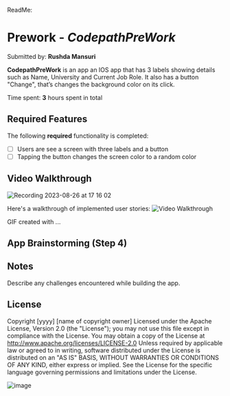 ReadMe:
# Prework - *CodepathPreWork*

Submitted by: **Rushda Mansuri**

**CodepathPreWork** is an app an IOS app that has 3 labels showing details such as Name, University and Current Job Role. It also has a button "Change", that’s changes the background color on its click.

Time spent: **3** hours spent in total

## Required Features
The following **required** functionality is completed:
- [ ] Users are see a screen with three labels and a button
- [ ] Tapping the button changes the screen color to a random color
 
## Video Walkthrough

![Recording 2023-08-26 at 17 16 02](https://github.com/RushdaMansuri/CodePath-Prework/assets/101844644/2a8fdef3-a0d0-4830-8621-c78793ba9569)

Here's a walkthrough of implemented user stories:
<img src='http://i.imgur.com/link/to/your/gif/file.gif' title='Video Walkthrough' width='' alt='Video Walkthrough' />
<!-- Replace this with whatever GIF tool you used! -->
GIF created with ...  
<!-- Recommended tools:
[Kap](https://getkap.co/) for macOS
[ScreenToGif](https://www.screentogif.com/) for Windows
[peek](https://github.com/phw/peek) for Linux. -->
## App Brainstorming (Step 4)
## Notes
Describe any challenges encountered while building the app.
## License
Copyright [yyyy] [name of copyright owner]
Licensed under the Apache License, Version 2.0 (the "License");
    you may not use this file except in compliance with the License.
    You may obtain a copy of the License at
http://www.apache.org/licenses/LICENSE-2.0
Unless required by applicable law or agreed to in writing, software
    distributed under the License is distributed on an "AS IS" BASIS,
    WITHOUT WARRANTIES OR CONDITIONS OF ANY KIND, either express or implied.
    See the License for the specific language governing permissions and
    limitations under the License.

![image](https://github.com/RushdaMansuri/CodePath-Prework/assets/101844644/65e521f2-4edf-486e-bbea-bafdeaff36ff)
